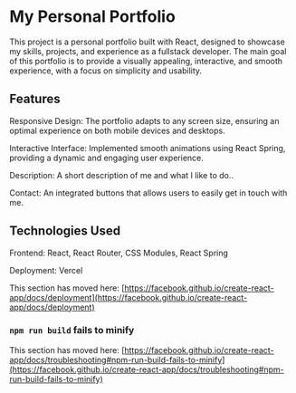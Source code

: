 # My Personal Portfolio

This project is a personal portfolio built with React, designed to showcase my skills, projects, and experience as a fullstack developer. The main goal of this portfolio is to provide a visually appealing, interactive, and smooth experience, with a focus on simplicity and usability.

## Features

Responsive Design: The portfolio adapts to any screen size, ensuring an optimal experience on both mobile devices and desktops.

Interactive Interface: Implemented smooth animations using React Spring, providing a dynamic and engaging user experience.

Description: A short description of me and what I like to do..

Contact: An integrated buttons that allows users to easily get in touch with me.

## Technologies Used
Frontend: React, React Router, CSS Modules, React Spring

Deployment: Vercel



This section has moved here: [https://facebook.github.io/create-react-app/docs/deployment](https://facebook.github.io/create-react-app/docs/deployment)

### `npm run build` fails to minify

This section has moved here: [https://facebook.github.io/create-react-app/docs/troubleshooting#npm-run-build-fails-to-minify](https://facebook.github.io/create-react-app/docs/troubleshooting#npm-run-build-fails-to-minify)
